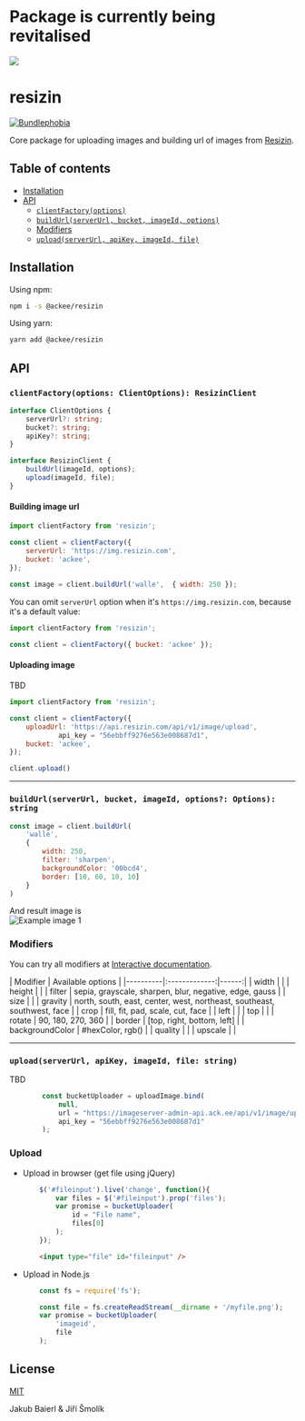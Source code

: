 # Package is currently being revitalised

![](http://static1.1.sqspcdn.com/static/f/207938/4844797/1258911333857/12345under.jpg)


# resizin
[![Bundlephobia](https://img.shields.io/bundlephobia/minzip/resizin.svg)](https://badgen.net/bundlephobia/minzip/resizin)

Core package for uploading images and building url of images from [Resizin](https://resizin.com).

## Table of contents

* [Installation](#installation)
* [API](#api)
    * [`clientFactory(options)`](#clientfactory)
    * [`buildUrl(serverUrl, bucket, imageId, options)`](#build-url)
    * [Modifiers](#modifiers)
    * [`upload(serverUrl, apiKey, imageId, file)`](#upload)

## <a name="installation"></a>Installation

Using npm:

```sh
npm i -s @ackee/resizin
```

Using yarn:

```sh
yarn add @ackee/resizin
```

## API

### `clientFactory(options: ClientOptions): ResizinClient`

```typescript
interface ClientOptions {
    serverUrl?: string;
    bucket?: string;
    apiKey?: string;
}
```


```typescript
interface ResizinClient {
    buildUrl(imageId, options);
    upload(imageId, file);
}
```

#### Building image url

```js
import clientFactory from 'resizin';

const client = clientFactory({
    serverUrl: 'https://img.resizin.com',
    bucket: 'ackee',
});
 
const image = client.buildUrl('walle',  { width: 250 });
```

You can omit `serverUrl` option when it's  `https://img.resizin.com`, because it's a default value:

```js
import clientFactory from 'resizin';

const client = clientFactory({ bucket: 'ackee' });
```

#### Uploading image

TBD

```js
import clientFactory from 'resizin';

const client = clientFactory({
    uploadUrl: 'https://api.resizin.com/api/v1/image/upload', 
            api_key = "56ebbff9276e563e008687d1",
    bucket: 'ackee',
});

client.upload()
```

___

### `buildUrl(serverUrl, bucket, imageId, options?: Options): string`

```js
const image = client.buildUrl(
    'walle', 
    {
        width: 250, 
        filter: 'sharpen', 
        backgroundColor: '00bcd4',
        border: [10, 60, 10, 10]
    }
)
```

And result image is  
![Example image 1](https://img.resizin.com/ackee/image/w_250-f_sharpen-b_10_10_10_60-bg_00bcd4/walle)

### Modifiers
You can try all modifiers at <a href="https://resizin.com/" target="_blank">Interactive documentation</a>.

| Modifier   |       Available options |
|----------|:-------------:|------:|
| width | |
| height | |
| filter | sepia, grayscale, sharpen, blur, negative, edge, gauss |
| size | |
| gravity | north, south, east, center, west, northeast, southeast, southwest, face |
| crop | fill, fit, pad, scale, cut, face |
| left | |
| top | |
| rotate | 90, 180, 270, 360 |
| border | [top, right, bottom, left] |
| backgroundColor | #hexColor, rgb() |
| quality | |
| upscale | |

___

### `upload(serverUrl, apiKey, imageId, file: string)`

TBD

```javascript
        const bucketUploader = uploadImage.bind(
            null, 
            url = "https://imageserver-admin-api.ack.ee/api/v1/image/upload", 
            api_key = "56ebbff9276e563e008687d1"
        );
```
    
### Upload
* Upload in browser (get file using jQuery)
    ```javascript
        $('#fileinput').live('change', function(){ 
          	var files = $('#fileinput').prop('files');
            var promise = bucketUploader( 
                id = "File name", 
                files[0]
            );
        });
    ```
    
    ```HTML
        <input type="file" id="fileinput" />
    ```

* Upload in Node.js
    ```javascript
        const fs = require('fs');

        const file = fs.createReadStream(__dirname + '/myfile.png');
        var promise = bucketUploader(
            'imageid', 
            file
        );
    ```


## License

[MIT](http://opensource.org/licenses/MIT)

Jakub Baierl & Jiří Šmolík
